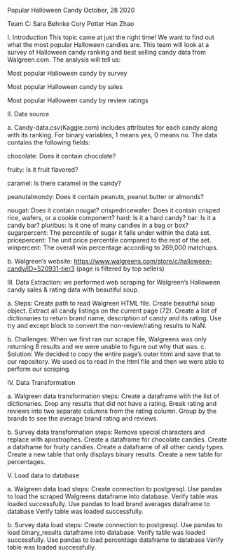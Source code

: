 Popular Halloween Candy
October, 28 2020


Team C:
Sara Behnke
Cory Potter
Han Zhao


I. Introduction
This topic came at just the right time! We want to find out what the most popular Halloween candies are. This team will look at a survey of Halloween candy ranking and best selling candy data from Walgreen.com. The analysis will tell us:

Most popular Halloween candy by survey

Most popular Halloween candy by sales

Most popular Halloween candy by review ratings

II. Data source

a. Candy-data.csv(Kaggle.com) includes attributes for each candy along with its ranking. For binary variables, 1 means yes, 0 means no. The data contains the following fields:

chocolate: Does it contain chocolate?

fruity: Is it fruit flavored?

caramel: Is there caramel in the candy?

peanutalmondy: Does it contain peanuts, peanut butter or almonds?

nougat: Does it contain nougat?
crispedricewafer: Does it contain crisped rice, wafers, or a cookie component?
hard: Is it a hard candy?
bar: Is it a candy bar?
pluribus: Is it one of many candies in a bag or box?
sugarpercent: The percentile of sugar it falls under within the data set.
pricepercent: The unit price percentile compared to the rest of the set.
winpercent: The overall win percentage according to 269,000 matchups.

b. Walgreen’s website: https://www.walgreens.com/store/c/halloween-candy/ID=520931-tier3 (page is filtered by top sellers)

III. Data Extraction: we performed web scraping for Walgreen’s Halloween candy sales & rating data with beautiful soup.

a. Steps:
Create path to read Walgreen HTML file.
Create beautiful soup object.
Extract all candy listings on the current page (72).
Create a list of dictionaries to return brand name, description of candy and its rating.
Use try and except block to convert the non-review/rating results to NaN.

b. Challenges:
When we first ran our scrape file, Walgreens was only returning 8 results and we were unable to figure out why that was.
c. Solution:
We decided to copy the entire page’s outer html and save that to our repository. We used os to read in the html file and then we were able to perform our scraping.

IV. Data Transformation

a. Walgreen data transformation steps:
Create a dataframe with the list of dictionaries.
Drop any results that did not have a rating.
Break rating and reviews into two separate columns from the rating column.
Group by the brands to see the average brand rating and reviews.

b. Survey data transformation steps:
Remove special characters and replace with apostrophes.
Create a dataframe for chocolate candies.
Create a dataframe for fruity candies.
Create a dataframe of all other candy types.
Create a new table that only displays binary results.
Create a new table for percentages.

V. Load data to database

a. Walgreen data load steps: 
Create connection to postgresql.
Use pandas to load the scraped Walgreens dataframe into database.
Verify table was loaded successfully.
Use pandas to load brand averages dataframe to database
Verify table was loaded successfully.

b. Survey data load steps: 
Create connection to postgresql.
Use pandas to load binary_results dataframe into database.
Verify table was loaded successfully.
Use pandas to load percentage dataframe to database
Verify table was loaded successfully.






